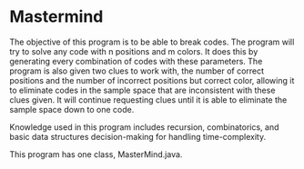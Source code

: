 # Mastermind
The objective of this program is to be able to break codes.
The program will try to solve any code with n positions and m colors. It does this by generating every combination of codes with these parameters. The program is also given two clues to work with, the number of correct positions and the number of incorrect positions but correct color, allowing it to eliminate codes in the sample space that are inconsistent with these clues given. It will continue requesting clues until it is able to eliminate the sample space down to one code. 

Knowledge used in this program includes recursion, combinatorics, and basic data structures decision-making for handling time-complexity. 

This program has one class, MasterMind.java.
